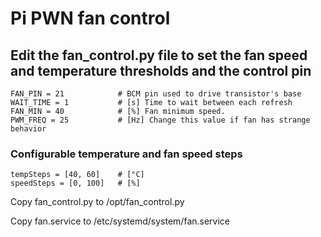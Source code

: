 # Pi PWN fan control
## Edit the fan_control.py file to set the fan speed and temperature thresholds and the control pin

```
FAN_PIN = 21            # BCM pin used to drive transistor's base
WAIT_TIME = 1           # [s] Time to wait between each refresh
FAN_MIN = 40            # [%] Fan minimum speed.
PWM_FREQ = 25           # [Hz] Change this value if fan has strange behavior
```
### Configurable temperature and fan speed steps
```
tempSteps = [40, 60]    # [°C]
speedSteps = [0, 100]   # [%]
```
Copy fan_control.py to /opt/fan_control.py

Copy fan.service to /etc/systemd/system/fan.service